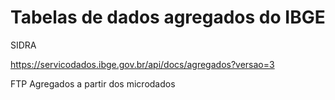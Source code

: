 # Tabelas de dados agregados do IBGE

SIDRA

https://servicodados.ibge.gov.br/api/docs/agregados?versao=3

FTP
Agregados a partir dos microdados
